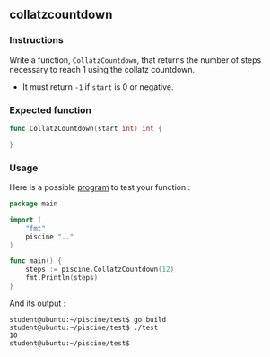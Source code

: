 ## collatzcountdown

### Instructions

Write a function, `CollatzCountdown`, that returns the number of steps necessary to reach 1 using the collatz countdown.

- It must return `-1` if `start` is 0 or negative.

### Expected function

```go
func CollatzCountdown(start int) int {

}
```

### Usage

Here is a possible [program](TODO-LINK) to test your function :

```go
package main

import (
	"fmt"
	piscine ".."
)

func main() {
	steps := piscine.CollatzCountdown(12)
	fmt.Println(steps)
}
```

And its output :

```console
student@ubuntu:~/piscine/test$ go build
student@ubuntu:~/piscine/test$ ./test
10
student@ubuntu:~/piscine/test$
```
